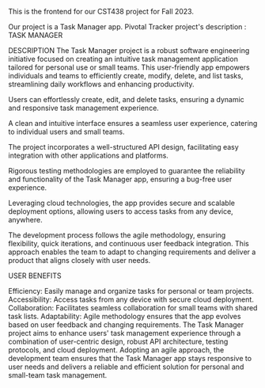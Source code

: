 This is the frontend for our CST438 project for Fall 2023.

Our project is a Task Manager app. 
Pivotal Tracker project's description :
TASK MANAGER

DESCRIPTION
The Task Manager project is a robust software engineering initiative focused on creating an intuitive task management application tailored for personal use or small teams. This user-friendly app empowers individuals and teams to efficiently create, modify, delete, and list tasks, streamlining daily workflows and enhancing productivity.

Users can effortlessly create, edit, and delete tasks, ensuring a dynamic and responsive task management experience.

A clean and intuitive interface ensures a seamless user experience, catering to individual users and small teams.

The project incorporates a well-structured API design, facilitating easy integration with other applications and platforms.

Rigorous testing methodologies are employed to guarantee the reliability and functionality of the Task Manager app, ensuring a bug-free user experience.

Leveraging cloud technologies, the app provides secure and scalable deployment options, allowing users to access tasks from any device, anywhere.

The development process follows the agile methodology, ensuring flexibility, quick iterations, and continuous user feedback integration. This approach enables the team to adapt to changing requirements and deliver a product that aligns closely with user needs.

USER BENEFITS

Efficiency: Easily manage and organize tasks for personal or team projects.
Accessibility: Access tasks from any device with secure cloud deployment.
Collaboration: Facilitates seamless collaboration for small teams with shared task lists.
Adaptability: Agile methodology ensures that the app evolves based on user feedback and changing requirements.
The Task Manager project aims to enhance users' task management experience through a combination of user-centric design, robust API architecture, testing protocols, and cloud deployment. Adopting an agile approach, the development team ensures that the Task Manager app stays responsive to user needs and delivers a reliable and efficient solution for personal and small-team task management.

